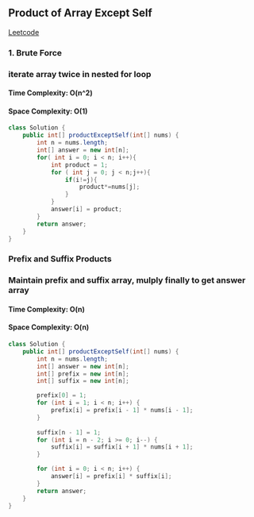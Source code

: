 ## Product of Array Except Self
[Leetcode](https://leetcode.com/problems/product-of-array-except-self/description/)

### 1. Brute Force
### iterate array twice in nested for loop
#### Time Complexity: O(n^2)
#### Space Complexity: O(1)
```java
class Solution {
    public int[] productExceptSelf(int[] nums) {
        int n = nums.length;
        int[] answer = new int[n];
        for( int i = 0; i < n; i++){
            int product = 1;
            for ( int j = 0; j < n;j++){
                if(i!=j){
                    product*=nums[j];
                }
            }
            answer[i] = product;
        }
        return answer;
    }
}
```

### Prefix and Suffix Products
### Maintain prefix and suffix array, mulply finally to get answer array
#### Time Complexity: O(n)
#### Space Complexity: O(n)
```java
class Solution {
    public int[] productExceptSelf(int[] nums) {
        int n = nums.length;
        int[] answer = new int[n];
        int[] prefix = new int[n];
        int[] suffix = new int[n];

        prefix[0] = 1;
        for (int i = 1; i < n; i++) {
            prefix[i] = prefix[i - 1] * nums[i - 1];
        }
        
        suffix[n - 1] = 1;
        for (int i = n - 2; i >= 0; i--) {
            suffix[i] = suffix[i + 1] * nums[i + 1];
        }

        for (int i = 0; i < n; i++) {
            answer[i] = prefix[i] * suffix[i];
        }
        return answer;
    }
}
```